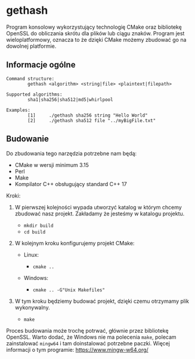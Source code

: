 # gethash

Program konsolowy wykorzystujący technologię CMake oraz bibliotekę OpenSSL do obliczania skrótu dla plików lub ciągu znaków. Program jest wieloplatformowy, oznacza to że dzięki CMake możemy zbudować go na dowolnej platformie.

## Informacje ogólne
```
Command structure:
        gethash <algorithm> <string|file> <plaintext|filepath>

Supported algorithms:
        sha1|sha256|sha512|md5|whirlpool

Examples:
        [1]     ./gethash sha256 string "Hello World"
        [2]     ./gethash sha512 file "../myBigFile.txt"

```

## Budowanie

Do zbudowania tego narzędzia potrzebne nam będą:
  * CMake w wersji minimum 3.15
  * Perl
  * Make
  * Kompilator C++ obsługujący standard C++ 17


Kroki:

1. W pierwszej kolejności wypada utworzyć katalog w którym chcemy zbudować nasz projekt. Zakładamy że jesteśmy w katalogu projektu.
   * `mkdir build`
   * `cd build`

2. W kolejnym kroku konfigurujemy projekt CMake:

   * Linux:
     * `cmake ..`

   * Windows:
      * `cmake .. -G"Unix Makefiles"`

3. W tym kroku będziemy budować projekt, dzięki czemu otrzymamy plik wykonywalny.
   * `make`

Proces budowania może trochę potrwać, głównie przez bibliotekę OpenSSL. Warto dodać, że Windows nie ma polecenia `make`, polecam zainstalować `mingw64` i tam doinstalować potrzebne paczki. Więcej informacji o tym programie: https://www.mingw-w64.org/
